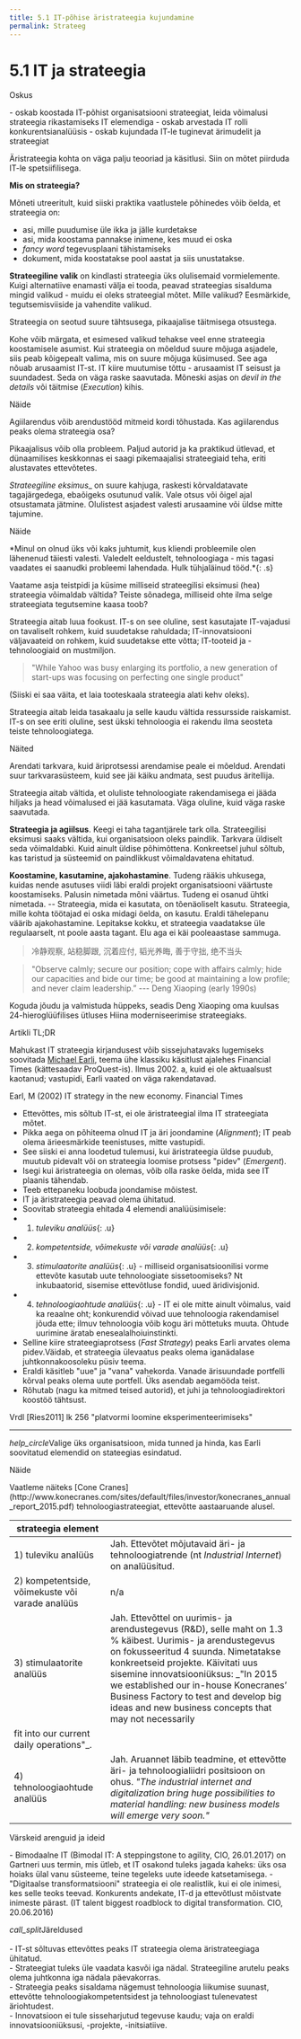 ```yaml
---
title: 5.1 IT-põhise äristrateegia kujundamine
permalink: Strateeg
---
```


# 5.1 IT ja strateegia

<p class='tags'>Oskus</p>
- oskab koostada IT-põhist organisatsiooni strateegiat, leida võimalusi strateegia rikastamiseks IT elemendiga
- oskab arvestada IT rolli konkurentsianalüüsis
- oskab kujundada IT-le tuginevat ärimudelit ja strateegiat

Äristrateegia kohta on väga palju teooriad ja käsitlusi. Siin on mõtet piirduda IT-le spetsiifilisega.

__Mis on strateegia?__

Mõneti utreeritult, kuid siiski praktika vaatlustele põhinedes võib öelda, et strateegia on:

- asi, mille puudumise üle ikka ja jälle kurdetakse
- asi, mida koostama pannakse inimene, kes muud ei oska
- _fancy word_ tegevusplaani tähistamiseks
- dokument, mida koostatakse pool aastat ja siis unustatakse.

__Strateegiline valik__ on kindlasti strateegia üks olulisemaid vormielemente. Kuigi alternatiive enamasti välja ei tooda, peavad strateegias sisalduma mingid valikud - muidu ei oleks strateegial mõtet. Mille valikud? Eesmärkide, tegutsemisviiside ja vahendite valikud.

Strateegia on seotud suure tähtsusega, pikaajalise täitmisega otsustega.

Kohe võib märgata, et esimesed valikud tehakse veel enne strateegia koostamisele asumist. Kui strateegia on mõeldud suure mõjuga asjadele, siis peab kõigepealt valima, mis on suure mõjuga küsimused. See aga nõuab arusaamist IT-st. IT kiire muutumise tõttu - arusaamist IT seisust ja suundadest. Seda on väga raske saavutada. Mõneski asjas on _devil in the details_ või täitmise (_Execution_) kihis.

<p class='tags'>Näide</p>
Agiilarendus võib arendustööd mitmeid kordi tõhustada. Kas agiilarendus peaks olema strateegia osa?

Pikaajalisus võib olla probleem. Paljud autorid ja ka praktikud ütlevad, et dünaamilises keskkonnas ei saagi pikemaajalisi strateegiaid teha, eriti alustavates ettevõtetes.

_Strateegiline eksimus__ on suure kahjuga, raskesti kõrvaldatavate tagajärgedega, ebaõigeks osutunud valik. Vale otsus või õigel ajal otsustamata jätmine. Olulistest asjadest valesti arusaamine või üldse mitte tajumine. 

<p class='tags'>Näide</p>
*Minul on olnud üks või kaks juhtumit, kus kliendi probleemile olen lähenenud täiesti valesti. Valedelt eeldustelt, tehnoloogiaga - mis tagasi vaadates ei saanudki probleemi lahendada. Hulk tühjaläinud tööd.*{: .s} 

Vaatame asja teistpidi ja küsime milliseid strateegilisi eksimusi (hea) strateegia võimaldab vältida? Teiste sõnadega, milliseid ohte ilma selge strateegiata tegutsemine kaasa toob?

Strateegia aitab luua fookust. IT-s on see oluline, sest kasutajate IT-vajadusi on tavaliselt rohkem, kuid suudetakse rahuldada; IT-innovatsiooni väljavaateid on rohkem, kuid suudetakse ette võtta;  IT-tooteid ja -tehnoloogiaid on mustmiljon. 

> "While Yahoo was busy enlarging its portfolio, a new generation of start-ups was focusing on perfecting one single product"

(Siiski ei saa väita, et laia tooteskaala strateegia alati kehv oleks).

Strateegia aitab leida tasakaalu ja selle kaudu vältida ressursside raiskamist. IT-s on see eriti oluline, sest ükski tehnoloogia ei rakendu ilma seosteta teiste tehnoloogiatega.

<p class='tags'>Näited</p> 
Arendati tarkvara, kuid äriprotsessi arendamise peale ei mõeldud. Arendati suur tarkvarasüsteem, kuid see jäi käiku andmata, sest puudus äritellija.

Strateegia aitab vältida, et oluliste tehnoloogiate rakendamisega ei jääda hiljaks ja head võimalused ei jää kasutamata. Väga oluline, kuid väga raske saavutada.

__Strateegia ja agiilsus__. Keegi ei taha tagantjärele tark olla. Strateegilisi eksimusi saaks vältida, kui organisatsioon oleks paindlik. Tarkvara üldiselt seda võimaldabki. Kuid ainult üldise põhimõttena. Konkreetsel juhul sõltub, kas taristud ja süsteemid on paindlikkust võimaldavatena ehitatud.

__Koostamine, kasutamine, ajakohastamine__. Tudeng rääkis uhkusega, kuidas nende asutuses viidi läbi eraldi projekt organisatsiooni väärtuste koostamiseks. Palusin nimetada mõni väärtus. Tudeng ei osanud ühtki nimetada. -- Strateegia, mida ei kasutata, on tõenäoliselt kasutu. Strateegia, mille kohta töötajad ei oska midagi öelda, on kasutu. Eraldi tähelepanu väärib ajakohastamine. Lepitakse kokku, et strateegia vaadatakse üle regulaarselt, nt poole aasta tagant. Elu aga ei käi pooleaastase sammuga.

> 冷静观察, 站稳脚跟, 沉着应付, 韬光养晦, 善于守拙, 绝不当头

> "Observe calmly; secure our position; cope with affairs calmly; hide our capacities and bide our time; be good at maintaining a low profile; and never claim leadership.” --- Deng Xiaoping (early 1990s)

Koguda jõudu ja valmistuda hüppeks, seadis Deng Xiaoping oma kuulsas 24-hieroglüüfilises ütluses Hiina moderniseerimise strateegiaks.

<p class='tags'>Artikli TL;DR</p>

Mahukast IT strateegia kirjandusest võib sissejuhatavaks lugemiseks soovitada [Michael Earli](https://en.wikipedia.org/wiki/Michael_Earl_(academic)), teema ühe klassiku käsitlust ajalehes Financial Times (kättesaadav ProQuest-is). Ilmus 2002. a, kuid ei ole aktuaalsust kaotanud; vastupidi, Earli vaated on väga rakendatavad.

Earl, M (2002) IT strategy in the new economy. Financial Times

- Ettevõttes, mis sõltub IT-st, ei ole äristrateegial ilma IT strateegiata mõtet.
- Pikka aega on põhiteema olnud IT ja äri joondamine (_Alignment_); IT peab olema ärieesmärkide teenistuses, mitte vastupidi.
- See siiski ei anna loodetud tulemusi, kui äristrateegia üldse puudub, muutub pidevalt või on strateegia loomise protsess "pidev" (_Emergent_).
- Isegi kui äristrateegia on olemas, võib olla raske öelda, mida see IT plaanis tähendab.
- Teeb ettepaneku loobuda joondamise mõistest.
- IT ja äristrateegia peavad olema ühitatud.
- Soovitab strateegia ehitada 4 elemendi analüüsimisele:
- 1) *tuleviku analüüs*{: .u}
- 2) *kompetentside, võimekuste või varade analüüs*{: .u}
- 3) *stimulaatorite analüüs*{: .u} - milliseid organisatsioonilisi vorme ettevõte kasutab uute tehnoloogiate sissetoomiseks? Nt inkubaatorid, sisemise ettevõtluse fondid, uued äridivisjonid.
- 4) *tehnoloogiaohtude analüüs*{: .u} - IT ei ole mitte ainult võimalus, vaid ka reaalne oht; konkurendid võivad uue tehnoloogia rakendamisel jõuda ette; ilmuv tehnoloogia võib kogu äri mõttetuks muuta. Ohtude uurimine äratab enesealalhoiuinstinkti.
- Selline kiire strateegiaprotsess (_Fast Strategy_) peaks Earli arvates olema pidev.Väidab, et strateegia ülevaatus peaks olema iganädalase juhtkonnakoosoleku püsiv teema.
- Eraldi käsitleb "uue" ja "vana" vahekorda. Vanade ärisuundade portfelli kõrval peaks olema uute portfell. Üks asendab aegamööda teist.
- Rõhutab (nagu ka mitmed teised autorid), et juhi ja tehnoloogiadirektori koostöö tähtsust.

Vrdl [Ries2011] lk 256 "platvormi loomine eksperimenteerimiseks"

---

<p class='action'><i class="material-icons ikoon">help_circle</i>Valige üks organisatsioon, mida tunned ja hinda, kas Earli soovitatud elemendid on stateegias esindatud.</p>

<p class='tags'>Näide</p>
Vaatleme näiteks [Cone Cranes](http://www.konecranes.com/sites/default/files/investor/konecranes_annual_report_2015.pdf) tehnoloogiastrateegiat, ettevõtte aastaaruande alusel.

| strateegia element   |     |
|----|-----|
| 1) tuleviku analüüs | Jah. Ettevõtet mõjutavaid äri- ja tehnoloogiatrende (nt _Industrial Internet_) on analüüsitud. |
| 2) kompetentside, võimekuste või varade analüüs | n/a |
| 3) stimulaatorite analüüs | Jah. Ettevõttel on uurimis- ja arendustegevus (R&D), selle maht on 1.3 % käibest. Uurimis- ja arendustegevus on fokusseeritud 4 suunda. Nimetatakse konkreetseid projekte. Käivitati uus sisemine innovatsiooniüksus: _"In 2015 we established our in-house Konecranes’ Business Factory to test and develop big ideas and new business concepts that may not necessarily 
fit into our current daily operations"_. |
| 4) tehnoloogiaohtude analüüs | Jah. Aruannet läbib teadmine, et ettevõtte äri- ja tehnoloogialiidri positsioon on ohus. _"The industrial internet and digitalization bring huge possibilities to material handling: new business models will emerge very soon."_ | 

<p class='tags'>Värskeid arenguid ja ideid</p>
- Bimodaalne IT (Bimodal IT: A steppingstone to agility, CIO, 26.01.2017) on Gartneri uus termin, mis ütleb, et IT osakond tuleks jagada kaheks: üks osa hoiaks ülal vanu süsteeme, teine tegeleks uute ideede katsetamisega.
- "Digitaalse transformatsiooni" strateegia ei ole realistlik, kui ei ole inimesi, kes selle teoks teevad. Konkurents andekate, IT-d ja ettevõtlust mõistvate inimeste pärast. (IT talent biggest roadblock to digital transformation. CIO, 20.06.2016)

<p class='takeaway'><i class="material-icons ikoon">call_split</i>Järeldused<br>
<br>
- IT-st sõltuvas ettevõttes peaks IT strateegia olema äristrateegiaga ühitatud.<br>
- Strateegiat tuleks üle vaadata kasvõi iga nädal. Strateegiline arutelu peaks olema juhtkonna iga nädala päevakorras.<br>
- Strateegia peaks sisaldama nägemust tehnoloogia liikumise suunast, ettevõtte tehnoloogiakompetentsidest ja tehnoloogiast tulenevatest äriohtudest.<br>
- Innovatsioon ei tule sisseharjutud tegevuse kaudu; vaja on eraldi innovatsiooniüksusi, -projekte, -initsiatiive.</p>

<!-- p class='action'><i class="material-icons ikoon">help_circle</i>Ärisuhete võrgustiku ehitamine - kuidas IT võiks aidata?</p -->

<!-- p class='tags'>Mõiste</p>
__software-driven__, äri, mille tuumaks on IT. -->

